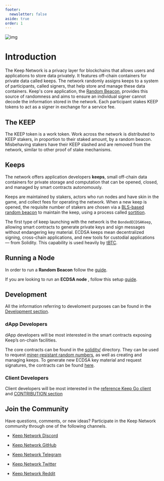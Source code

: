 ```yaml
---
footer:
  newsletter: false
aside: true
order: 1
---
```

![img](https://media.discordapp.net/attachments/727903440902291457/748953884525068388/3.jpg?width=1044&height=587)

# Introduction

The Keep Network is a privacy layer for blockchains that allows users and applications to store data privately. It features off-chain containers for private data called keeps. The network randomly assigns keeps to a system of participants, called signers, that help store and manage these data containers. Keep's core application, the [Random Beacon](/Random-Beacon/intro.md), provides this source of randomness and aims to ensure an individual signer cannot decode the information stored in the network. Each participant stakes KEEP tokens to act as a signer in exchange for a service fee.

## The KEEP

The KEEP token is a work token. Work across the network is distributed to KEEP stakers, in proportion to their staked amount, by a random beacon. Misbehaving stakers have their KEEP slashed and are removed from the network, similar to other proof of stake mechanisms.

## Keeps

The network offers application developers **keeps**, small off-chain data containers for private storage and computation that can be opened, closed, and managed by smart contracts autonomously.

Keeps are maintained by stakers, actors who run nodes and have skin in the game, and collect fees for operating the network. When a new keep is opened, the requisite number of stakers are chosen via a [BLS-based random beacon](https://blog.keep.network/whats-in-a-beacon-12c34b0bc078) to maintain the keep, using a process called [sortition](https://en.wikipedia.org/wiki/Sortition).

The first type of keep launching with the network is the `BondedECDSAKeep`, allowing smart contracts to generate private keys and sign messages without endangering key material. ECDSA keeps mean decentralized signing, cross-chain applications, and new tools for custodial applications — from Solidity. This capability is used heavily by [tBTC](/tBTC/intro.md).

## Running a Node

In order to run a **Random Beacon** follow the [guide](/Nodes/run_random_beacon.md).

If you are looking to run an **ECDSA node** , follow this setup [guide](/Nodes/run_ecdsa.md).

## Development

All the information referring to develoment purposes can be found in the [Development section](/development/Keep-Core/intro.md).

### dApp Developers

dApp developers will be most interested in the smart contracts exposing Keep’s on-chain facilities.

The core contracts can be found in the [solidity/](https://github.com/keep-network/keep-core/blob/master/solidity) directory. They can be used to request [miner-resistant random numbers](https://github.com/keep-network/keep-core/blob/master/solidity/contracts/IRandomBeacon.sol), as well as creating and managing keeps. To generate new ECDSA key material and request signatures, the contracts can be found [here](https://github.com/keep-network/keep-ecdsa/blob/master/solidity/contracts/api/IBondedECDSAKeep.sol).

### Client Developers

Client developers will be most interested in the [reference Keep Go client](https://github.com/keep-network/keep-core/blob/master/main.go) and [CONTRIBUTION section](/development/Keep-Core/contributing.md)

## Join the Community

Have questions, comments, or new ideas? Participate in the Keep Network community through one of the following channels.

* [Keep Network Discord](https://discord.com/invite/wYezN7v)

* [Keep Network GitHub](https://github.com/keep-network/)

* [Keep Network Telegram](https://t.me/KeepNetworkOfficial/)

* [Keep Network Twitter](https://twitter.com/keep_project)

* [Keep Network Reddit](https://www.reddit.com/r/KeepNetwork/)